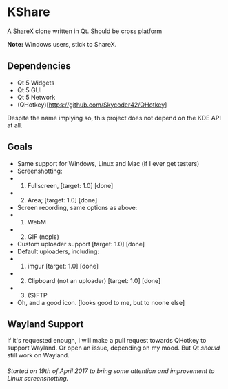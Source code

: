 # KShare
A [ShareX](https://github.com/ShareX/) clone written in Qt. Should be cross platform

**Note:** Windows users, stick to ShareX.

## Dependencies
* Qt 5 Widgets
* Qt 5 GUI
* Qt 5 Network
* (QHotkey)[https://github.com/Skycoder42/QHotkey]

Despite the name implying so, this project does not depend on the KDE API at all.

## Goals
* Same support for Windows, Linux and Mac (if I ever get testers)
* Screenshotting:
* 1. Fullscreen, [target: 1.0] [done]
* 2. Area; [target: 1.0] [done]
* Screen recording, same options as above:
* 1. WebM
* 2. GIF (nopls)
* Custom uploader support [target: 1.0] [done]
* Default uploaders, including:
* 1. imgur [target: 1.0] [done]
* 2. Clipboard (not an uploader) [target: 1.0] [done]
* 3. (S)FTP
* Oh, and a good icon. [looks good to me, but to noone else]

## Wayland Support

If it's requested enough, I will make a pull request towards QHotkey to support Wayland. Or open an issue, depending on my mood. But Qt _should_ still work on Wayland.

###### Started on 19th of April 2017 to bring some attention and improvement to Linux screenshotting.
